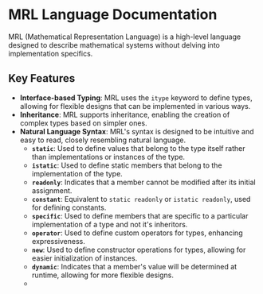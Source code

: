 # MRL Language Documentation
MRL (Mathematical Representation Language) is a high-level language designed to describe mathematical systems without delving into implementation specifics. 

## Key Features
- **Interface-based Typing**: MRL uses the `itype` keyword to define types, allowing for flexible designs that can be implemented in various ways.
- **Inheritance**: MRL supports inheritance, enabling the creation of complex types based on simpler ones.
- **Natural Language Syntax**: MRL's syntax is designed to be intuitive and easy to read, closely resembling natural language.
  - **`static`**: Used to define values that belong to the type itself rather than implementations or instances of the type.
  - **`istatic`**: Used to define static members that belong to the implementation of the type.
  - **`readonly`**: Indicates that a member cannot be modified after its initial assignment.
  - **`constant`**: Equivalent to `static readonly` or `istatic readonly`, used for defining constants.
  - **`specific`**: Used to define members that are specific to a particular implementation of a type and not it's inheritors.
  - **`operator`**: Used to define custom operators for types, enhancing expressiveness.
  - **`new`**: Used to define constructor operations for types, allowing for easier initialization of instances.
  - **`dynamic`**: Indicates that a member's value will be determined at runtime, allowing for more flexible designs.
  - 